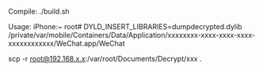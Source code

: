 Compile: ./build.sh

Usage: iPhone:~ root# DYLD_INSERT_LIBRARIES=dumpdecrypted.dylib /private/var/mobile/Containers/Data/Application/xxxxxxxx-xxxx-xxxx-xxxx-xxxxxxxxxxxx/WeChat.app/WeChat

scp -r root@192.168.x.x:/var/root/Documents/Decrypt/xxx .
